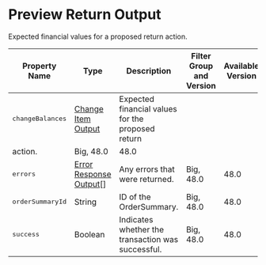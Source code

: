 # Preview Return Output

Expected financial values for a proposed return
    action.

| Property Name | Type | Description | Filter Group and Version | Available Version |
| --- | --- | --- | --- | --- |
| <samp class="codeph nolang">changeBalances</samp> | [Change Item Output](atlas.en-us.230.0.order_management_developer_guide.meta/order_management_developer_guide/connect_responses_change_item_output.htm "The financial changes resulting from a change to one or more OrderItemSummaries. Most of the values represent the deltas of the values on the associated OrderSummary. The sign of each value is the opposite of the corresponding value on a change order record. For example, a discount is a positive value here and a negative value on a change order record.") | Expected financial values for the proposed return
                  action. | Big, 48.0 | 48.0 |
| <samp class="codeph nolang">errors</samp> | [Error Response Output](atlas.en-us.230.0.order_management_developer_guide.meta/order_management_developer_guide/connect_responses_error_response.htm "Error response representation")[] | Any errors that were returned. | Big, 48.0 | 48.0 |
| <samp class="codeph nolang">orderSummaryId</samp> | String | ID of the OrderSummary. | Big, 48.0 | 48.0 |
| <samp class="codeph nolang">success</samp> | Boolean | Indicates whether the transaction was successful. | Big, 48.0 | 48.0 |